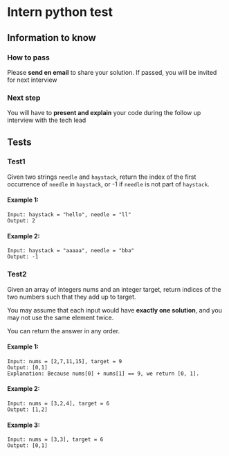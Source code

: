 # Intern python test

## Information to know

### How to pass

Please **send en email** to share your solution. If passed, you will be invited for next interview

### Next step

You will have to **present and explain** your code during the follow up interview with the tech lead

## Tests

### Test1

Given two strings `needle` and `haystack`, return the index of the first occurrence of `needle` in `haystack`, or -1 if `needle` is not part of `haystack`.

#### Example 1:

```
Input: haystack = "hello", needle = "ll"
Output: 2
```

#### Example 2:

```
Input: haystack = "aaaaa", needle = "bba"
Output: -1
```

### Test2

Given an array of integers nums and an integer target, return indices of the two numbers such that they add up to target.

You may assume that each input would have **exactly one solution**, and you may not use the same element twice.

You can return the answer in any order.

#### Example 1:

```
Input: nums = [2,7,11,15], target = 9
Output: [0,1]
Explanation: Because nums[0] + nums[1] == 9, we return [0, 1].
```

#### Example 2:

```
Input: nums = [3,2,4], target = 6
Output: [1,2]
```

#### Example 3:

```
Input: nums = [3,3], target = 6
Output: [0,1]
```
